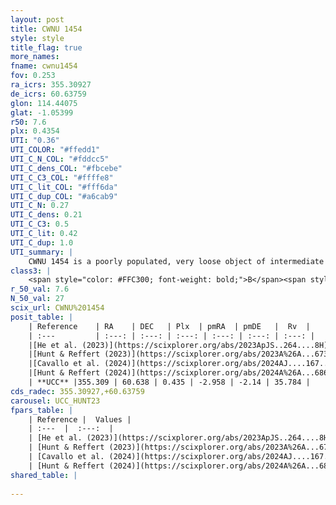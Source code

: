 ```yaml
---
layout: post
title: CWNU 1454
style: style
title_flag: true
more_names: 
fname: cwnu1454
fov: 0.253
ra_icrs: 355.30927
de_icrs: 60.63759
glon: 114.44075
glat: -1.05399
r50: 7.6
plx: 0.4354
UTI: "0.36"
UTI_COLOR: "#ffedd1"
UTI_C_N_COL: "#fddcc5"
UTI_C_dens_COL: "#fbcebe"
UTI_C_C3_COL: "#ffffe8"
UTI_C_lit_COL: "#fff6da"
UTI_C_dup_COL: "#a6cab9"
UTI_C_N: 0.27
UTI_C_dens: 0.21
UTI_C_C3: 0.5
UTI_C_lit: 0.42
UTI_C_dup: 1.0
UTI_summary: |
    CWNU 1454 is a poorly populated, very loose object of intermediate C3 quality. It was recently reported in the literature.
class3: |
    <span style="color: #FFC300; font-weight: bold;">B</span><span style="color: #FFC300; font-weight: bold;">B</span>
r_50_val: 7.6
N_50_val: 27
scix_url: CWNU%201454
posit_table: |
    | Reference    | RA    | DEC   | Plx  | pmRA  | pmDE   |  Rv  |
    | :---         | :---: | :---: | :---: | :---: | :---: | :---: |
    |[He et al. (2023)](https://scixplorer.org/abs/2023ApJS..264....8H) | 355.33 | 60.65 | 0.439 | -2.961 | -2.123 | -46.84 |
    |[Hunt & Reffert (2023)](https://scixplorer.org/abs/2023A%26A...673A.114H) | 355.27 | 60.645 | 0.443 | -3.005 | -2.102 | 35.706 |
    |[Cavallo et al. (2024)](https://scixplorer.org/abs/2024AJ....167...12C) | 355.191 | 60.657 | 0.446 | -- | -- | -- |
    |[Hunt & Reffert (2024)](https://scixplorer.org/abs/2024A%26A...686A..42H) | 355.27 | 60.645 | 0.443 | -3.005 | -2.102 | 35.706 |
    | **UCC** |355.309 | 60.638 | 0.435 | -2.958 | -2.14 | 35.784 | 
cds_radec: 355.30927,+60.63759
carousel: UCC_HUNT23
fpars_table: |
    | Reference |  Values |
    | :---  |  :---:  |
    | [He et al. (2023)](https://scixplorer.org/abs/2023ApJS..264....8H) | `A0=3.45, m-M=11.7, logAge=8.0` |
    | [Hunt & Reffert (2023)](https://scixplorer.org/abs/2023A%26A...673A.114H) | `AV50=3.41, diffAV50=2.295, MOD50=11.638, logAge50=7.564` |
    | [Cavallo et al. (2024)](https://scixplorer.org/abs/2024AJ....167...12C) | `AV50=2.96, dMod50=11.97, logAge50=7.64, [Fe/H]50=0.89` |
    | [Hunt & Reffert (2024)](https://scixplorer.org/abs/2024A%26A...686A..42H) | `MassJ=253.548` |
shared_table: |
    
---
```


